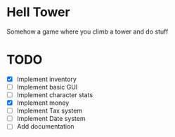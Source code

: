 # Hell Tower

Somehow a game where you climb a tower and do stuff

# TODO 

- [x] Implement inventory
- [ ] Implement basic GUI
- [ ] Implement character stats
- [x] Implement money 
- [ ] Implement Tax system
- [ ] Implement Date system
- [ ] Add documentation
